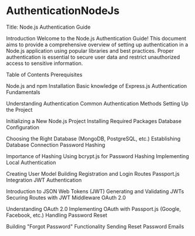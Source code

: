 # AuthenticationNodeJs

Title: Node.js Authentication Guide

Introduction
Welcome to the Node.js Authentication Guide! This document aims to provide a comprehensive overview of setting up authentication in a Node.js application using popular libraries and best practices. Proper authentication is essential to secure user data and restrict unauthorized access to sensitive information.

Table of Contents
Prerequisites

Node.js and npm Installation
Basic knowledge of Express.js
Authentication Fundamentals

Understanding Authentication
Common Authentication Methods
Setting Up the Project

Initializing a New Node.js Project
Installing Required Packages
Database Configuration

Choosing the Right Database (MongoDB, PostgreSQL, etc.)
Establishing Database Connection
Password Hashing

Importance of Hashing
Using bcrypt.js for Password Hashing
Implementing Local Authentication

Creating User Model
Building Registration and Login Routes
Passport.js Integration
JWT Authentication

Introduction to JSON Web Tokens (JWT)
Generating and Validating JWTs
Securing Routes with JWT Middleware
OAuth 2.0

Understanding OAuth 2.0
Implementing OAuth with Passport.js (Google, Facebook, etc.)
Handling Password Reset

Building "Forgot Password" Functionality
Sending Reset Password Emails
